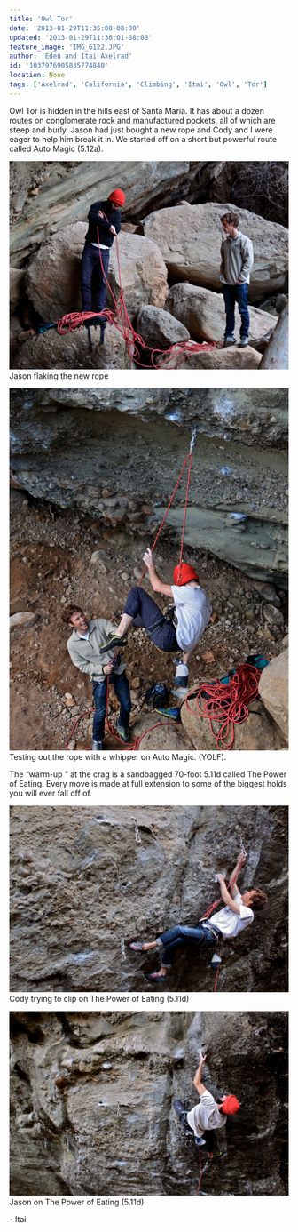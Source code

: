 ```yaml
---
title: 'Owl Tor'
date: '2013-01-29T11:35:00-08:00'
updated: '2013-01-29T11:36:01-08:00'
feature_image: 'IMG_6122.JPG'
author: 'Eden and Itai Axelrad'
id: '1037976905835774840'
location: None
tags: ['Axelrad', 'California', 'Climbing', 'Itai', 'Owl', 'Tor']
---
```


Owl Tor is hidden in the hills east of Santa Maria. It has about a dozen routes on conglomerate rock and manufactured pockets, all of which are steep and burly. Jason had just bought a new rope and Cody and I were eager to help him break it in. We started off on a short but powerful route called Auto Magic (5.12a).

![image alt](/images/IMG_6122.JPG)Jason flaking the new rope

![image alt](/images/IMG_6127.jpg)Testing out the rope with a whipper on Auto Magic. (YOLF).

The “warm-up ” at the crag is a sandbagged 70-foot 5.11d called The Power of Eating. Every move is made at full extension to some of the biggest holds you will ever fall off of.

![image alt](/images/IMG_6230.JPG)Cody trying to clip on The Power of Eating (5.11d)

![image alt](/images/IMG_6217_2.JPG)Jason on The Power of Eating (5.11d)

\- Itai

